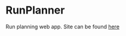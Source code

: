# RunPlanner
Run planning web app. Site can be found <a href="https://kylemorris84.github.io/RunPlanner/" target="_blank">here</a>
